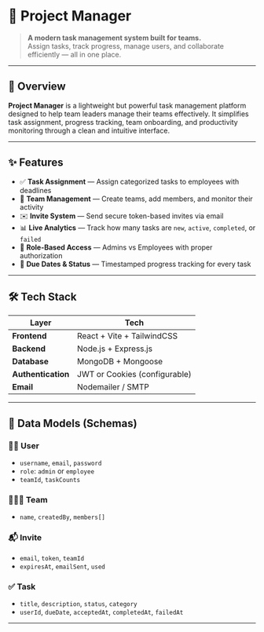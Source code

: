 # 🚀 Project Manager

> **A modern task management system built for teams.**  
> Assign tasks, track progress, manage users, and collaborate efficiently — all in one place.

---

## 🧠 Overview

**Project Manager** is a lightweight but powerful task management platform designed to help team leaders manage their teams effectively. It simplifies task assignment, progress tracking, team onboarding, and productivity monitoring through a clean and intuitive interface.

---

## ✨ Features

- ✅ **Task Assignment** — Assign categorized tasks to employees with deadlines
- 👥 **Team Management** — Create teams, add members, and monitor their activity
- ✉️ **Invite System** — Send secure token-based invites via email
- 📊 **Live Analytics** — Track how many tasks are `new`, `active`, `completed`, or `failed`
- 🔐 **Role-Based Access** — Admins vs Employees with proper authorization
- 📆 **Due Dates & Status** — Timestamped progress tracking for every task

---

## 🛠 Tech Stack

| Layer      | Tech                                 |
|------------|--------------------------------------|
| **Frontend**  | React + Vite + TailwindCSS        |
| **Backend**   | Node.js + Express.js              |
| **Database**  | MongoDB + Mongoose                |
| **Authentication** | JWT or Cookies (configurable) |
| **Email**     | Nodemailer / SMTP                 |

---

## 🧩 Data Models (Schemas)

### 🧑‍💻 User
- `username`, `email`, `password`
- `role`: `admin` or `employee`
- `teamId`, `taskCounts`

### 🧑‍🤝‍🧑 Team
- `name`, `createdBy`, `members[]`

### 📬 Invite
- `email`, `token`, `teamId`
- `expiresAt`, `emailSent`, `used`

### ✅ Task
- `title`, `description`, `status`, `category`
- `userId`, `dueDate`, `acceptedAt`, `completedAt`, `failedAt`

---
